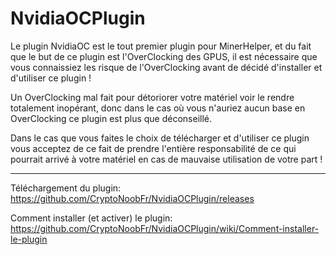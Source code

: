 # NvidiaOCPlugin

Le plugin NvidiaOC est le tout premier plugin pour MinerHelper, et du fait que le but de ce plugin est l'OverClocking des GPUS, il est nécessaire que vous connaissiez les risque de l'OverClocking avant de décidé d'installer et d'utiliser ce plugin !

Un OverClocking mal fait pour détoriorer votre matériel voir le rendre totalement inopérant, donc dans le cas où vous n'auriez aucun base en OverClocking ce plugin est plus que déconseillé.

Dans le cas que vous faites le choix de télécharger et d'utiliser ce plugin vous acceptez de ce fait de prendre l'entière responsabilité de ce qui pourrait arrivé à votre matériel en cas de mauvaise utilisation de votre part !

<hr>

Téléchargement du plugin: https://github.com/CryptoNoobFr/NvidiaOCPlugin/releases

Comment installer (et activer) le plugin: https://github.com/CryptoNoobFr/NvidiaOCPlugin/wiki/Comment-installer-le-plugin
